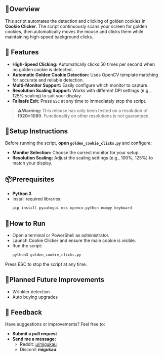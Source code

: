 ## 📌Overview
This script automates the detection and clicking of golden cookies in **Cookie Clicker**. The script continuously scans your screen for golden cookies, then automatically moves the mouse and clicks them while maintaining high-speed background clicks.

## 📝 Features
- **High-Speed Clicking:** Automatically clicks 50 times per second when no golden cookie is detected.
- **Automatic Golden Cookie Detection:** Uses OpenCV template matching for accurate and reliable detection.
- **Multi-Monitor Support:** Easily configure which monitor to capture.
- **Resolution Scaling Support:** Works with different DPI settings (e.g., 125% scaling) to suit your display.
- **Failsafe Exit:** Press `ESC` at any time to immediately stop the script.

> ⚠️**Warning:** This release has only been tested on a resolution of **1920×1080**. Functionality on other resolutions is not guaranteed.

##  🔧Setup Instructions
Before running the script, **open `golden_cookie_clicks.py`** and configure:
- **Monitor Selection:** Choose the correct monitor for your setup.
- **Resolution Scaling:** Adjust the scaling settings (e.g., 100%, 125%) to match your display.

## 📦Prerequisites
- **Python 3**
- Install required libraries:
  ```bash
  pip install pyautogui mss opencv-python numpy keyboard

## 🚀How to Run
- Open a terminal or PowerShell as administrator.
- Launch Cookie Clicker and ensure the main cookie is visible.
- Run the script:
  ```bash
  python3 golden_cookie_clicks.py
  ```
Press ESC to stop the script at any time.
## 🔮Planned Future Improvements
- Wrinkler detection
- Auto buying upgrades
## 💬 Feedback  
Have suggestions or improvements? Feel free to:  
- **Submit a pull request** 
- **Send me a message:**  
  - Reddit: [u/migukau](https://www.reddit.com/user/migukau)  
  - Discord: **migukau**  
